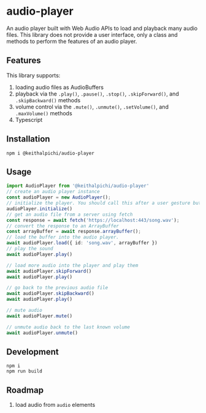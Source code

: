 # audio-player

An audio player built with Web Audio APIs to load and playback many audio files. This library does not provide a user interface, only a class and methods to perform the features of an audio player. 

## Features
This library supports:
1. loading audio files as AudioBuffers
1. playback via the `.play()`, `.pause()`, `.stop()`, `.skipForward()`, and `.skipBackward()` methods
1. volume control via the `.mute()`, `.unmute()`, `.setVolume()`, and `.maxVolume()` methods
1. Typescript

## Installation
```
npm i @keithalpichi/audio-player
```

## Usage

```typescript
import AudioPlayer from '@keithalpichi/audio-player'
// create an audio player instance
const audioPlayer = new AudioPlayer();
// initialize the player. You should call this after a user gesture but before any other methods.
audioPlayer.initialize()
// get an audio file from a server using fetch
const response = await fetch('https://localhost:443/song.wav');
// convert the response to an ArrayBuffer
const arrayBuffer = await response.arrayBuffer();
// load the buffer into the audio player.
await audioPlayer.load({ id: 'song.wav', arrayBuffer })
// play the sound
await audioPlayer.play()

// load more audio into the player and play them
await audioPlayer.skipForward()
await audioPlayer.play()

// go back to the previous audio file
await audioPlayer.skipBackward()
await audioPlayer.play()

// mute audio
await audioPlayer.mute()

// unmute audio back to the last known volume
await audioPlayer.unmute()
```

## Development
```
npm i
npm run build
```

## Roadmap

1. load audio from `audio` elements